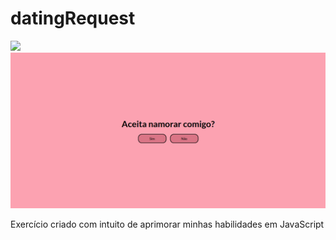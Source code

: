 # datingRequest
<div>
  <a align="center" href="https://patrickconceicaosilva.github.io/datingRequest/"><img src="https://img.shields.io/badge/github%20pages-121013?style=for-the-badge&logo=github&logoColor=white" /></a>
</div>

<img src="img/exampleImage.png" />


<p>Exercício criado com intuito de aprimorar minhas habilidades em JavaScript</p>
